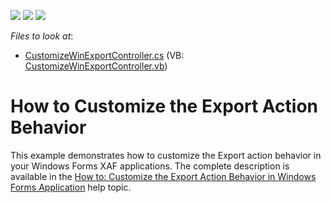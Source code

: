 <!-- default badges list -->
![](https://img.shields.io/endpoint?url=https://codecentral.devexpress.com/api/v1/VersionRange/128589107/10.2.3%2B)
[![](https://img.shields.io/badge/Open_in_DevExpress_Support_Center-FF7200?style=flat-square&logo=DevExpress&logoColor=white)](https://supportcenter.devexpress.com/ticket/details/E2335)
[![](https://img.shields.io/badge/📖_How_to_use_DevExpress_Examples-e9f6fc?style=flat-square)](https://docs.devexpress.com/GeneralInformation/403183)
<!-- default badges end -->
<!-- default file list -->
*Files to look at*:

* [CustomizeWinExportController.cs](./CS/CustomizeExportAction.Module.Win/CustomizeWinExportController.cs) (VB: [CustomizeWinExportController.vb](./VB/CustomizeExportAction.Module.Win/CustomizeWinExportController.vb))
<!-- default file list end -->
# How to Customize the Export Action Behavior


<p>This example demonstrates how to customize the Export action behavior in your Windows Forms XAF applications. The complete description is available in the <a href="http://documentation.devexpress.com/#Xaf/CustomDocument3287">How to: Customize the Export Action Behavior in Windows Forms Application</a> help topic.</p>

<br/>


